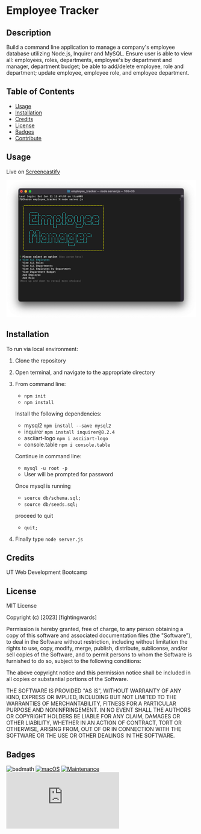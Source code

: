 # Employee Tracker

## Description

Build a command line application to manage a company's employee database utilizing Node.js, Inquirer and MySQL. Ensure user is able to view all: employees, roles, departments, employee's by department and manager, department budget; be able to add/delete employee, role and department; update employee, employee role, and employee department.

## Table of Contents

- [Usage](#usage)
- [Installation](#installation)
- [Credits](#credits)
- [License](#license)
- [Badges](#badges)
- [Contribute](#how-to-contribute)

## Usage

Live on [Screencastify](https://drive.google.com/file/d/1UqeOlK6NXcTaBLVvpqDg1peiUvdau68v/view?usp=share_link)

![Screenshot](./assets/demo.png)

## Installation

To run via local environment:

1.  Clone the repository

2.  Open terminal, and navigate to the appropriate directory

3.  From command line:

    - `npm init`
    - `npm install`

    Install the following dependencies:

    - mysql2 `npm install --save mysql2`
    - inquirer `npm install inquirer@8.2.4`
    - asciiart-logo `npm i asciiart-logo`
    - console.table `npm i console.table`

    Continue in command line:

    - `mysql -u root -p`
    - User will be prompted for password

    Once mysql is running

    - `source db/schema.sql;`
    - `source db/seeds.sql;`

    proceed to quit

    - `quit;`

4.  Finally type `node server.js`

## Credits

UT Web Development Bootcamp

## License

MIT License

Copyright (c) [2023] [fightingwards]

Permission is hereby granted, free of charge, to any person obtaining a copy
of this software and associated documentation files (the "Software"), to deal
in the Software without restriction, including without limitation the rights
to use, copy, modify, merge, publish, distribute, sublicense, and/or sell
copies of the Software, and to permit persons to whom the Software is
furnished to do so, subject to the following conditions:

The above copyright notice and this permission notice shall be included in all
copies or substantial portions of the Software.

THE SOFTWARE IS PROVIDED "AS IS", WITHOUT WARRANTY OF ANY KIND, EXPRESS OR
IMPLIED, INCLUDING BUT NOT LIMITED TO THE WARRANTIES OF MERCHANTABILITY,
FITNESS FOR A PARTICULAR PURPOSE AND NONINFRINGEMENT. IN NO EVENT SHALL THE
AUTHORS OR COPYRIGHT HOLDERS BE LIABLE FOR ANY CLAIM, DAMAGES OR OTHER
LIABILITY, WHETHER IN AN ACTION OF CONTRACT, TORT OR OTHERWISE, ARISING FROM,
OUT OF OR IN CONNECTION WITH THE SOFTWARE OR THE USE OR OTHER DEALINGS IN THE
SOFTWARE.

## Badges

![badmath](https://img.shields.io/github/languages/top/lernantino/badmath)
[![macOS](https://svgshare.com/i/ZjP.svg)](https://svgshare.com/i/ZjP.svg)
[![Maintenance](https://img.shields.io/badge/Maintained%3F-no-red.svg)](https://bitbucket.org/lbesson/ansi-colors)
[![GitHub license](https://badgen.net/github/license/Naereen/Strapdown.js)](https://github.com/Naereen/StrapDown.js/blob/master/LICENSE)
